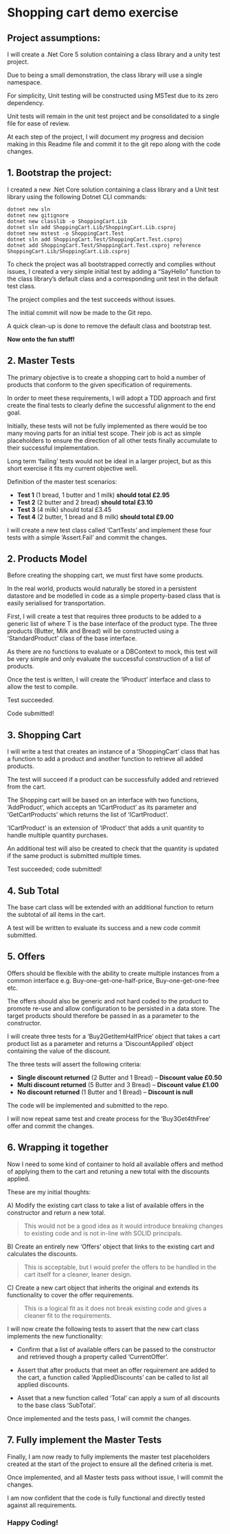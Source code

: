 # Shopping cart demo exercise

## Project assumptions:

I will create a .Net Core 5 solution containing a class library and a unity test project.

Due to being a small demonstration, the class library will use a single namespace.

For simplicity, Unit testing will be constructed using MSTest due to its zero dependency.

Unit tests will remain in the unit test project and be consolidated to a single file for ease of review.

At each step of the project, I will document my progress and decision making in this Readme file and commit it to the git repo along with the code changes.

## 1. Bootstrap the project:

I created a new .Net Core solution containing a class library and a Unit test library using the following Dotnet CLI commands:

```
dotnet new sln
dotnet new gitignore
dotnet new classlib -o ShoppingCart.Lib
dotnet sln add ShoppingCart.Lib/ShoppingCart.Lib.csproj
dotnet new mstest -o ShoppingCart.Test
dotnet sln add ShoppingCart.Test/ShoppingCart.Test.csproj
dotnet add ShoppingCart.Test/ShoppingCart.Test.csproj reference ShoppingCart.Lib/ShoppingCart.Lib.csproj
```

To check the project was all bootstrapped correctly and complies without issues, I created a very simple initial test by adding a “SayHello” function to the class library’s default class and a corresponding unit test in the default test class.

The project complies and the test succeeds without issues.

The initial commit will now be made to the Git repo.

A quick clean-up is done to remove the default class and bootstrap test.

**Now onto the fun stuff!**

## 2. Master Tests

The primary objective is to create a shopping cart to hold a number of products that conform to the given specification of requirements.

In order to meet these requirements, I will adopt a TDD approach and first create the final tests to clearly define the successful alignment to the end goal.  

Initially, these tests will not be fully implemented as there would be too many moving parts for an initial test scope. Their job is act as simple placeholders to ensure the direction of all other tests finally accumulate to their successful implementation.

Long term ‘failing’ tests would not be ideal in a larger project, but as this short exercise it fits my current objective well.

Definition of the master test scenarios:

- **Test 1** (1 bread, 1 butter and 1 milk) **should total £2.95**
- **Test 2** (2 butter and 2 bread) **should total £3.10**
- **Test 3** (4 milk) should total £3.45
- **Test 4** (2 butter, 1 bread and 8 milk) **should total £9.00**

I will create a new test class called ‘CartTests’ and implement these four tests with a simple ‘Assert.Fail’ and commit the changes.

## 2.  Products Model

Before creating the shopping cart, we must first have some products.

In the real world, products would naturally be stored in a persistent datastore and be modelled in code as a simple property-based class that is easily serialised for transportation.

First, I will create a test that requires three products to be added to a generic list of <T> where T is the base interface of the product type. The three products (Butter, Milk and Bread) will be constructed using a ‘StandardProduct’ class of the base interface.

As there are no functions to evaluate or a DBContext to mock, this test will be very simple and only evaluate the successful construction of a list of products.

Once the test is written, I will create the ‘IProduct’ interface and class to allow the test to compile.

Test succeeded.

Code submitted!

## 3. Shopping Cart

I will write a test that creates an instance of a ‘ShoppingCart’ class that has a function to add a product and another function to retrieve all added products.

The test will succeed if a product can be successfully added and retrieved from the cart.

The Shopping cart will be based on an interface with two functions, ‘AddProduct’, which accepts an ‘ICartProduct’ as its parameter and ‘GetCartProducts’ which returns the list of ‘ICartProduct’.

 ‘ICartProduct’ is an extension of ‘IProduct’ that adds a unit quantity to handle multiple quantity purchases.

An additional test will also be created to check that the quantity is updated if the same product is submitted multiple times.

Test succeeded; code submitted!

## 4. Sub Total

The base cart class will be extended with an additional function to return the subtotal of all items in the cart.

A test will be written to evaluate its success and a new code commit submitted.

## 5. Offers

Offers should be flexible with the ability to create multiple instances from a common interface e.g. Buy-one-get-one-half-price, Buy-one-get-one-free etc.

The offers should also be generic and not hard coded to the product to promote re-use and allow configuration to be persisted in a data store. The target products should therefore be passed in as a parameter to the constructor.

I will create three tests for a ‘Buy2GetItemHalfPrice’ object that takes a cart product list as a parameter and returns a ‘DiscountApplied’ object containing the value of the discount.

The three tests will assert the following criteria:

- **Single discount returned** (2 Butter and 1 Bread) – **Discount value £0.50**  
- **Multi discount returned** (5 Butter and 3 Bread) – **Discount value £1.00**  
- **No discount returned** (1 Butter and 1 Bread) – **Discount is null** 

The code will be implemented and submitted to the repo.

I will now repeat same test and create process for the ‘Buy3Get4thFree’ offer and commit the changes.

## 6. Wrapping it together

Now I need to some kind of container to hold all available offers and method of applying them to the cart and retuning a new total with the discounts applied.

These are my initial thoughts:

A) Modify the existing cart class to take a list of available offers in the constructor and return a new total.

> This would not be a good idea as it would introduce breaking changes to existing code and is not in-line with SOLID principals.

B) Create an entirely new ‘Offers’ object that links to the existing cart and calculates the discounts.

> This is acceptable, but I would prefer the offers to be handled in the cart itself for a cleaner, leaner design.

C) Create a new cart object that inherits the original and extends its functionality to cover the offer requirements.

> This is a logical fit as it does not break existing code and gives a cleaner fit to the requirements.


 I will now create the following tests to assert that the new cart class implements the new functionality:

- Confirm that a list of available offers can be passed to the constructor and retrieved though a property called ‘CurrentOffer’.

- Assert that after products that meet an offer requirement are added to the cart, a function called ‘AppliedDiscounts’ can be called to list all applied discounts.

- Asset that a new function called ‘Total’ can apply a sum of all discounts to the base class ‘SubTotal’.

   
Once implemented and the tests pass, I will commit the changes.

## 7. Fully implement the Master Tests

Finally, I am now ready to fully implements the master test placeholders created at the start of the project to ensure all the defined criteria is met.

Once implemented, and all Master tests pass without issue, I will commit the changes.

I am now confident that the code is fully functional and directly tested against all requirements.

### Happy Coding!
